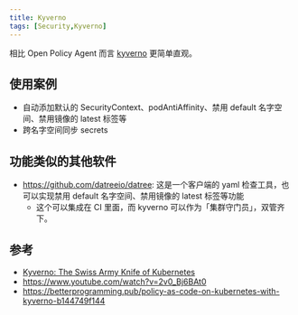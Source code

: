 ```yaml
---
title: Kyverno
tags: [Security,Kyverno]
---
```


相比 Open Policy Agent 而言 [kyverno](https://github.com/kyverno/kyverno) 更简单直观。

## 使用案例

- 自动添加默认的 SecurityContext、podAntiAffinity、禁用 default 名字空间、禁用镜像的 latest 标签等
- 跨名字空间同步 secrets

## 功能类似的其他软件

- https://github.com/datreeio/datree: 这是一个客户端的 yaml 检查工具，也可以实现禁用 default 名字空间、禁用镜像的 latest 标签等功能
  - 这个可以集成在 CI 里面，而 kyverno 可以作为「集群守门员」，双管齐下。

## 参考

- [Kyverno: The Swiss Army Knife of Kubernetes](https://neonmirrors.net/post/2021-01/kyverno-the-swiss-army-knife-of-kubernetes/)
- https://www.youtube.com/watch?v=2v0_Bj6BAt0
- https://betterprogramming.pub/policy-as-code-on-kubernetes-with-kyverno-b144749f144